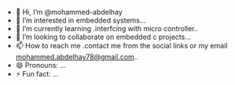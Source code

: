 - 👋 Hi, I’m @mohammed-abdelhay
- 👀 I’m interested in embedded systems...
- 🌱 I’m currently learning .interfcing with micro controller..
- 💞️ I’m looking to collaborate on embedded c projects...
- 📫 How to reach me .contact me from the social links or my email mohammed.abdelhay78@gmail.com..
- 😄 Pronouns: ...
- ⚡ Fun fact: ...

<!---
mohammed-abdelhay/mohammed-abdelhay is a ✨ special ✨ repository because its `README.md` (this file) appears on your GitHub profile.
You can click the Preview link to take a look at your changes.
--->
